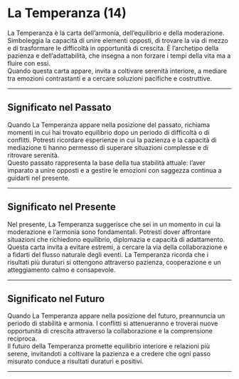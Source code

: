 # La Temperanza (14)

La Temperanza è la carta dell’armonia, dell’equilibrio e della moderazione. Simboleggia la capacità di unire elementi opposti, di trovare la via di mezzo e di trasformare le difficoltà in opportunità di crescita. È l’archetipo della pazienza e dell’adattabilità, che insegna a non forzare i tempi della vita ma a fluire con essi.  
Quando questa carta appare, invita a coltivare serenità interiore, a mediare tra emozioni contrastanti e a cercare soluzioni pacifiche e costruttive.

---

## Significato nel Passato  
Quando La Temperanza appare nella posizione del passato, richiama momenti in cui hai trovato equilibrio dopo un periodo di difficoltà o di conflitti. Potresti ricordare esperienze in cui la pazienza e la capacità di mediazione ti hanno permesso di superare situazioni complesse e di ritrovare serenità.  
Questo passato rappresenta la base della tua stabilità attuale: l’aver imparato a unire opposti e a gestire le emozioni con saggezza continua a guidarti nel presente.

---

## Significato nel Presente  
Nel presente, La Temperanza suggerisce che sei in un momento in cui la moderazione e l’armonia sono fondamentali. Potresti dover affrontare situazioni che richiedono equilibrio, diplomazia e capacità di adattamento.  
Questa carta invita a evitare estremi, a cercare la via della collaborazione e a fidarti del flusso naturale degli eventi. La Temperanza ricorda che i risultati più duraturi si ottengono attraverso pazienza, cooperazione e un atteggiamento calmo e consapevole.

---

## Significato nel Futuro  
Quando La Temperanza appare nella posizione del futuro, preannuncia un periodo di stabilità e armonia. I conflitti si attenueranno e troverai nuove opportunità di crescita attraverso la collaborazione e la comprensione reciproca.  
Il futuro della Temperanza promette equilibrio interiore e relazioni più serene, invitandoti a coltivare la pazienza e a credere che ogni passo misurato conduce a risultati duraturi e positivi.

---
